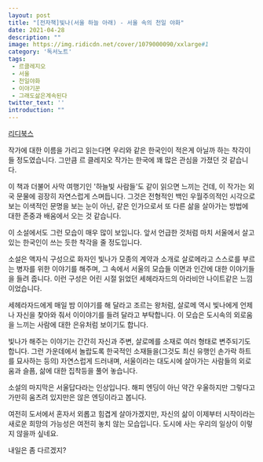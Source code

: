 ```yaml
---
layout: post
title: "[전자책]빛나(서울 하늘 아래) - 서울 속의 천일 야화"
date: 2021-04-28
description: ""
image: https://img.ridicdn.net/cover/1079000090/xxlarge#1
category: '독서노트'
tags: 
 - 르클레지오
 - 서울
 - 천일야화
 - 이야기꾼
 - 그래도삶은계속된다
twitter_text: ''
introduction: ""
---
```


[리디북스](https://ridibooks.com/books/1079000090)

작가에 대한 이름을 가리고 읽는다면 우리와 같은 한국인이 적은게 아닐까 하는 착각이 들 정도였습니다. 그만큼 르 클레지오 작가는 한국에 꽤 많은 관심을 가졌던 것 같습니다.

이 책과 더불어 사막 여행기인 '하늘빛 사람들'도 같이 읽으면 느끼는 건데, 이 작가는 외국 문물에 굉장히 자연스럽게 스며듭니다. 그것은 전형적인 백인 우월주의적인 시각으로 보는 이색적인 문명을 보는 눈이 아닌, 같은 인가으로서 또 다른 삶을 살아가는 방법에 대한 존중과 배움에서 오는 것 같습니다.

이 소설에서도 그런 모습이 매우 많이 보입니다. 앞서 언급한 것처럼 마치 서울에서 살고 있는 한국인이 쓰는 듯한 착각을 줄 정도입니다.

소설은 액자식 구성으로 화자인 빛나가 모종의 계약과 소개로 살로메라고 스스로를 부르는 병자를 위한 이야기를 해주며, 그 속에서 서울의 모습들 이면과 인간에 대한 이야기들을 들려 줍니다. 이런 구성은 어린 시절 읽었던 세헤라자드의 아라비안 나이트같은 느낌이었습니다.

세헤라자드에게 매일 밤 이야기를 해 달라고 조르는 왕처럼, 살로메 역시 빛나에게 언제나 자신을 찾아와 줘서 이이야기를 들려 달라고 부탁합니다. 이 모습은 도시속의 외로움을 느끼는 사람에 대한 은유처럼 보이기도 합니다.

빛나가 해주는 이야기는 간간히 자신과 주변, 살로메를 소재로 여러 형태로 변주되기도 합니다. 그런 가운데에서 놀랍도록 한국적인 소재들을(그것도 최신 유행인 손가락 하트를 묘사하는 등의) 자연스럽게 드러내며, 서울이라는 대도시에 살아가는 사람들의 외로움과 슬픔, 삶에 대한 집착등을 풀어 놓습니다.

소설의 마지막은 서울답다라는 인상입니다. 해피 엔딩이 아닌 약간 우울하지만 그렇다고 가만히 움츠려 있지만은 않은 엔딩이라고 봅니다.

여전히 도서에서 혼자서 외롭고 힘겹게 살아가겠지만, 자신의 삶이 이제부터 시작이라는 새로운 희망의 가능성은 여전히 놓치 않는 모습입니다. 도시에 사는 우리의 일상이 이렇지 않을까 싶네요.

내일은 좀 다르겠지?